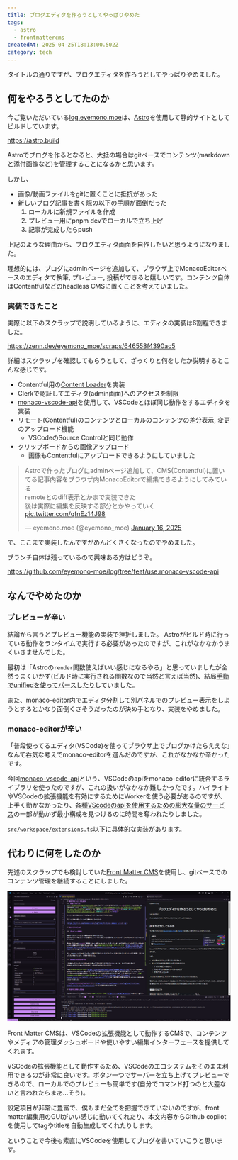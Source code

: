 ```yaml
---
title: ブログエディタを作ろうとしてやっぱりやめた
tags:
  - astro
  - frontmattercms
createdAt: 2025-04-25T18:13:00.502Z
category: tech
---
```


タイトルの通りですが、ブログエディタを作ろうとしてやっぱりやめました。

## 何をやろうとしてたのか

今ご覧いただいている[log.eyemono.moe](/)は、[Astro](https://astro.build)を使用して静的サイトとしてビルドしています。

<https://astro.build>

Astroでブログを作るとなると、大抵の場合はgitベースでコンテンツ(markdownと添付画像など)を管理することになるかと思います。

しかし、

- 画像/動画ファイルをgitに置くことに抵抗があった
- 新しいブログ記事を書く際の以下の手順が面倒だった
  1. ローカルに新規ファイルを作成
  2. プレビュー用にpnpm devでローカルで立ち上げ
  3. 記事が完成したらpush

上記のような理由から、ブログエディタ画面を自作したいと思うようになりました。

理想的には、ブログにadminページを追加して、ブラウザ上でMonacoEditorベースのエディタで執筆, プレビュー, 投稿ができると嬉しいです。コンテンツ自体はContentfulなどのheadless CMSに置くことを考えていました。

### 実装できたこと

実際に以下のスクラップで説明しているように、エディタの実装は6割程できました。

<https://zenn.dev/eyemono_moe/scraps/646558f4390ac5>

詳細はスクラップを確認してもらうとして、ざっくりと何をしたか説明するとこんな感じです。

- Contentful用の[Content Loader](https://docs.astro.build/en/reference/content-loader-reference/)を実装
- Clerkで認証してエディタ(admin画面)へのアクセスを制限
- [monaco-vscode-api](https://github.com/CodinGame/monaco-vscode-api)を使用して、VSCodeとほぼ同じ動作をするエディタを実装
- リモート(Contentful)のコンテンツとローカルのコンテンツの差分表示, 変更のアップロード機能
  - VSCodeのSource Controlと同じ動作
- クリップボードからの画像アップロード
  - 画像もContentfulにアップロードできるようにしていました

<blockquote class="twitter-tweet"><p lang="ja" dir="ltr">Astroで作ったブログにadminページ追加して、CMS(Contentful)に置いてる記事内容をブラウザ内MonacoEditorで編集できるようにしてみている<br>remoteとのdiff表示とかまで実装できた<br>後は実際に編集を反映する部分とかやっていく <a href="https://t.co/qfnEz14J98">pic.twitter.com/qfnEz14J98</a></p>&mdash; eyemono.moe (@eyemono_moe) <a href="https://twitter.com/eyemono_moe/status/1879813068492030285?ref_src=twsrc%5Etfw">January 16, 2025</a></blockquote> <script async src="https://platform.twitter.com/widgets.js" charset="utf-8"></script>

で、ここまで実装したんですがめんどくさくなったのでやめました。

ブランチ自体は残っているので興味ある方はどうぞ。

<https://github.com/eyemono-moe/log/tree/feat/use.monaco-vscode-api>

## なんでやめたのか

### プレビューが辛い

結論から言うとプレビュー機能の実装で挫折しました。
Astroがビルド時に行っている動作をランタイムで実行する必要があったのですが、これがなかなかうまくいきませんでした。

最初は「Astroの`render`関数使えばいい感じになるやろ」と思っていましたが全然うまくいかず(ビルド時に実行される関数なので当然と言えば当然)、結局[手動でunifiedを使ってパースしたり](https://github.com/eyemono-moe/log/blob/675feeb944b894555e47f1bdb5e37b061ab7630c/src/store/previewInput.ts#L11)していました。

また、monaco-editor内でエディタ分割して別パネルでのプレビュー表示をしようとするとかなり面倒くさそうだったのが決め手となり、実装をやめました。

### monaco-editorが辛い

「普段使ってるエディタ(VSCode)を使ってブラウザ上でブログかけたらええな」なんて呑気な考えでmonaco-editorを選んだのですが、これがなかなか辛かったです。

今回[monaco-vscode-api](https://github.com/CodinGame/monaco-vscode-api)という、VSCodeのapiをmonaco-editorに統合するライブラリを使ったのですが、これの扱いがなかなか難しかったです。ハイライトやVSCodeの拡張機能を有効にするためにWorkerを使う必要があるのですが、上手く動かなかったり、[各種VScodeのapiを使用するための膨大な量のサービス](https://github.com/CodinGame/monaco-vscode-api/wiki/List-of-service-overrides)の一部が動かず最小構成を見つけるのに時間を奪われたりしました。

[`src/workspace/extensions.ts`](https://github.com/eyemono-moe/log/tree/feat/use.monaco-vscode-api/src/workspace)以下に具体的な実装があります。

## 代わりに何をしたのか

先述のスクラップでも検討していた[Front Matter CMS](https://frontmatter.codes)を使用し、gitベースでのコンテンツ管理を継続することにしました。

![FrontMatterCMSパネルを開いたVSCodeのエディタ画面](../../../public/media/250425-blog-editor/1745603498749-image.png)

Front Matter CMSは、VSCodeの拡張機能として動作するCMSで、コンテンツやメディアの管理ダッシュボードや使いやすい編集インターフェースを提供してくれます。

VSCodeの拡張機能として動作するため、VSCodeのエコシステムをそのまま利用できるのが非常に良いです。ボタン一つでサーバーを立ち上げてプレビューできるので、ローカルでのプレビューも簡単です(自分でコマンド打つのと大差ないと言われたらまあ...そう)。

設定項目が非常に豊富で、僕もまだ全てを把握できていないのですが、front matter編集用のGUIがいい感じに動いてくれたり、本文内容からGithub copilotを使用してtagやtitleを自動生成してくれたりします。

ということで今後も素直にVSCodeを使用してブログを書いていこうと思います。
